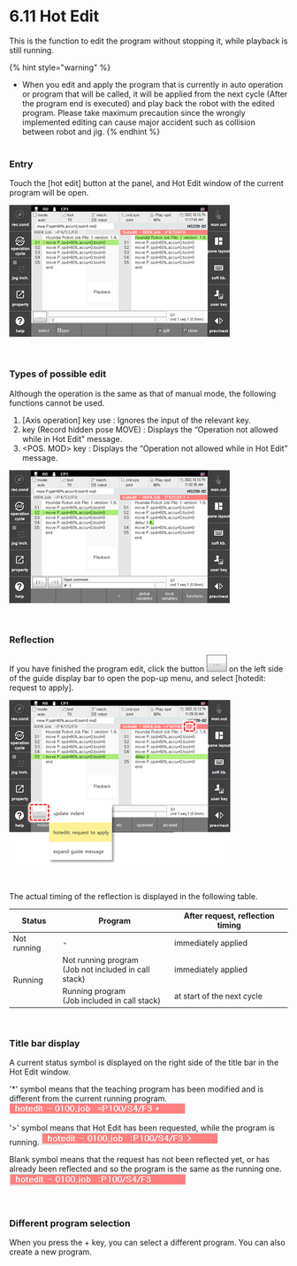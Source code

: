 # 6.11 Hot Edit

This is the function to edit the program without stopping it, while playback is still running. 

{% hint style="warning" %}
* When you edit and apply the program that is currently in auto operation or program that will be called, it will be applied from the next cycle (After the program end is executed) and play back the robot with the edited program. Please take maximum precaution since the wrongly implemented editing can cause major accident such as collision between robot and jig.
{% endhint %}
<br><br>

### Entry 

Touch the \[hot edit\] button at the panel, and Hot Edit window of the current program will be open.

![](../_assets/tp630/pane-hot-edit-0_eng.png)

<br>


### Types of possible edit

Although the operation is the same as that of manual mode, the following functions cannot be used.

1) [Axis operation] key use : Ignores the input of the relevant key.
2) <REC> key (Record hidden pose MOVE) : Displays the “Operation not allowed while in Hot Edit” message.
4) <POS. MOD> key : Displays the “Operation not allowed while in Hot Edit” message.


![](../_assets/tp630/pane-hot-edit-1_eng.png)

<br>

### Reflection 

If you have finished the program edit, click the button ![](../_assets/tp630/bt-menu.png) on the left side of the guide display bar to open the pop-up menu, and select [hotedit: request to apply].

![](../_assets/tp630/pane-hot-edit-apply2_eng.png)

<br>

The actual timing of the reflection is displayed in the following table.

<table>
<thead>
  <tr>
    <th>Status</th>
    <th>Program</th>
    <th>After request, reflection timing</th>
  </tr>
</thead>
<tbody>
  <tr>
    <td>Not running</td>
    <td>-</td>
    <td>immediately applied</td>
  </tr>
  <tr>
    <td rowspan="2">Running</td>
    <td>Not running program<br>(Job not included in call stack)</td>
    <td>immediately applied</td>
  </tr>
  <tr>
    <td>Running program<br>(Job included in call stack)</td>
    <td>at start of the next cycle</td>
  </tr>
</tbody>
</table>

<br>

### Title bar display

  A current status symbol is displayed on the right side of the title bar in the Hot Edit window.

  \'*' symbol means that the teaching program has been modified and is different from the current running program.  
  ![](../_assets/tp630/pane-hot-edit-apply3.png)

  \'>' symbol means that Hot Edit has been requested, while the program is running. 
  ![](../_assets/tp630/pane-hot-edit-apply4.png)

  Blank symbol means that the request has not been reflected yet, or has already been reflected and so the program is the same as the running one.  
  ![](../_assets/tp630/pane-hot-edit-apply5.png)


<Br>

### Different program selection

When you press the <SHIFT> + <PROG> key, you can select a different program. You can also create a new program.
